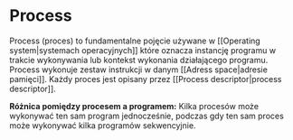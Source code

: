 # Process
Process (proces) to fundamentalne pojęcie używane w [[Operating system|systemach operacyjnych]] które oznacza instancję programu w trakcie wykonywania lub kontekst wykonania działającego programu. Process wykonuje zestaw instrukcji w danym [[Adress space|adresie pamięci]]. Każdy proces jest opisany przez [[Process descriptor|process descriptor]].

**Różnica pomiędzy procesem a programem:**
Kilka procesów może wykonywać ten sam program jednocześnie, podczas gdy ten sam proces może wykonywać kilka programów sekwencyjnie.




